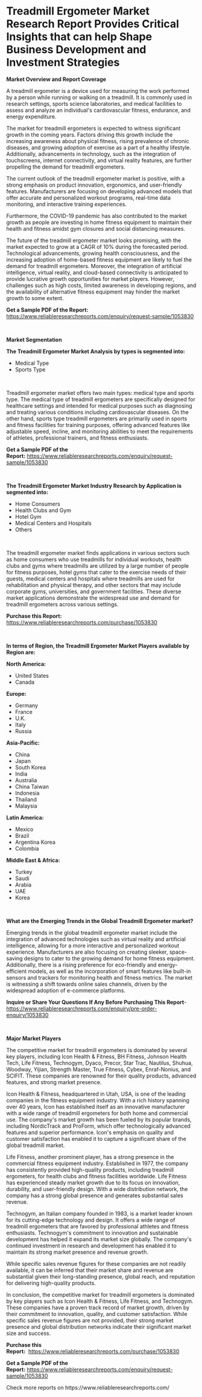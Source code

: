 <p><h1>Treadmill Ergometer Market Research Report Provides Critical Insights that can help Shape Business Development and Investment Strategies</h1></p><p><strong>Market Overview and Report Coverage</strong></p>
<p><p>A treadmill ergometer is a device used for measuring the work performed by a person while running or walking on a treadmill. It is commonly used in research settings, sports science laboratories, and medical facilities to assess and analyze an individual's cardiovascular fitness, endurance, and energy expenditure.</p><p>The market for treadmill ergometers is expected to witness significant growth in the coming years. Factors driving this growth include the increasing awareness about physical fitness, rising prevalence of chronic diseases, and growing adoption of exercise as a part of a healthy lifestyle. Additionally, advancements in technology, such as the integration of touchscreens, internet connectivity, and virtual reality features, are further propelling the demand for treadmill ergometers.</p><p>The current outlook of the treadmill ergometer market is positive, with a strong emphasis on product innovation, ergonomics, and user-friendly features. Manufacturers are focusing on developing advanced models that offer accurate and personalized workout programs, real-time data monitoring, and interactive training experiences.</p><p>Furthermore, the COVID-19 pandemic has also contributed to the market growth as people are investing in home fitness equipment to maintain their health and fitness amidst gym closures and social distancing measures.</p><p>The future of the treadmill ergometer market looks promising, with the market expected to grow at a CAGR of 10% during the forecasted period. Technological advancements, growing health consciousness, and the increasing adoption of home-based fitness equipment are likely to fuel the demand for treadmill ergometers. Moreover, the integration of artificial intelligence, virtual reality, and cloud-based connectivity is anticipated to provide lucrative growth opportunities for market players. However, challenges such as high costs, limited awareness in developing regions, and the availability of alternative fitness equipment may hinder the market growth to some extent.</p></p>
<p><strong>Get a Sample PDF of the Report:</strong> <a href="https://www.reliableresearchreports.com/enquiry/request-sample/1053830">https://www.reliableresearchreports.com/enquiry/request-sample/1053830</a></p>
<p>&nbsp;</p>
<p><strong>Market Segmentation</strong></p>
<p><strong>The Treadmill Ergometer Market Analysis by types is segmented into:</strong></p>
<p><ul><li>Medical Type</li><li>Sports Type</li></ul></p>
<p>&nbsp;</p>
<p><p>Treadmill ergometer market offers two main types: medical type and sports type. The medical type of treadmill ergometers are specifically designed for healthcare settings and intended for medical purposes such as diagnosing and treating various conditions including cardiovascular diseases. On the other hand, sports type treadmill ergometers are primarily used in sports and fitness facilities for training purposes, offering advanced features like adjustable speed, incline, and monitoring abilities to meet the requirements of athletes, professional trainers, and fitness enthusiasts.</p></p>
<p><strong>Get a Sample PDF of the Report:</strong>&nbsp;<a href="https://www.reliableresearchreports.com/enquiry/request-sample/1053830">https://www.reliableresearchreports.com/enquiry/request-sample/1053830</a></p>
<p>&nbsp;</p>
<p><strong>The Treadmill Ergometer Market Industry Research by Application is segmented into:</strong></p>
<p><ul><li>Home Consumers</li><li>Health Clubs and Gym</li><li>Hotel Gym</li><li>Medical Centers and Hospitals</li><li>Others</li></ul></p>
<p>&nbsp;</p>
<p><p>The treadmill ergometer market finds applications in various sectors such as home consumers who use treadmills for individual workouts, health clubs and gyms where treadmills are utilized by a large number of people for fitness purposes, hotel gyms that cater to the exercise needs of their guests, medical centers and hospitals where treadmills are used for rehabilitation and physical therapy, and other sectors that may include corporate gyms, universities, and government facilities. These diverse market applications demonstrate the widespread use and demand for treadmill ergometers across various settings.</p></p>
<p><strong>Purchase this Report:</strong>&nbsp; <a href="https://www.reliableresearchreports.com/purchase/1053830">https://www.reliableresearchreports.com/purchase/1053830</a></p>
<p>&nbsp;</p>
<p><strong>In terms of Region, the Treadmill Ergometer Market Players available by Region are:</strong></p>
<p>
    <p> <strong> North America: </strong>
        <ul>
            <li>United States</li>
            <li>Canada</li>
        </ul>
        </p> 
    <p> <strong> Europe: </strong>
        <ul>
            <li>Germany</li>
            <li>France</li>
            <li>U.K.</li>
            <li>Italy</li>
            <li>Russia</li>
        </ul>
        </p> 
    <p> <strong> Asia-Pacific: </strong>
        <ul>
            <li>China</li>
            <li>Japan</li>
            <li>South Korea</li>
            <li>India</li>
            <li>Australia</li>
            <li>China Taiwan</li>
            <li>Indonesia</li>
            <li>Thailand</li>
            <li>Malaysia</li>
        </ul>
        </p> 
    <p> <strong> Latin America: </strong>
        <ul>
            <li>Mexico</li>
            <li>Brazil</li>
            <li>Argentina Korea</li>
            <li>Colombia</li>
        </ul>
        </p> 
    <p> <strong> Middle East & Africa: </strong>
        <ul>
            <li>Turkey</li>
            <li>Saudi</li>
            <li>Arabia</li>
            <li>UAE</li>
            <li>Korea</li>
        </ul>
    </p>
    </p>
<p>&nbsp;</p>
<p><strong>What are the Emerging Trends in the Global Treadmill Ergometer market?</strong></p>
<p><p>Emerging trends in the global treadmill ergometer market include the integration of advanced technologies such as virtual reality and artificial intelligence, allowing for a more interactive and personalized workout experience. Manufacturers are also focusing on creating sleeker, space-saving designs to cater to the growing demand for home fitness equipment. Additionally, there is a rising preference for eco-friendly and energy-efficient models, as well as the incorporation of smart features like built-in sensors and trackers for monitoring health and fitness metrics. The market is witnessing a shift towards online sales channels, driven by the widespread adoption of e-commerce platforms.</p></p>
<p><strong>Inquire or Share Your Questions If Any Before Purchasing This Report</strong>- <a href="https://www.reliableresearchreports.com/enquiry/pre-order-enquiry/1053830">https://www.reliableresearchreports.com/enquiry/pre-order-enquiry/1053830</a></p>
<p>&nbsp;</p>
<p><strong>Major Market Players</strong></p>
<p><p>The competitive market for treadmill ergometers is dominated by several key players, including Icon Health & Fitness, BH Fitness, Johnson Health Tech, Life Fitness, Technogym, Dyaco, Precor, Star Trac, Nautilus, Shuhua, Woodway, Yijian, Strength Master, True Fitness, Cybex, Enraf-Nonius, and SCIFIT. These companies are renowned for their quality products, advanced features, and strong market presence.</p><p>Icon Health & Fitness, headquartered in Utah, USA, is one of the leading companies in the fitness equipment industry. With a rich history spanning over 40 years, Icon has established itself as an innovative manufacturer with a wide range of treadmill ergometers for both home and commercial use. The company's market growth has been fueled by its popular brands, including NordicTrack and ProForm, which offer technologically advanced features and superior performance. Icon's emphasis on quality and customer satisfaction has enabled it to capture a significant share of the global treadmill market.</p><p>Life Fitness, another prominent player, has a strong presence in the commercial fitness equipment industry. Established in 1977, the company has consistently provided high-quality products, including treadmill ergometers, for health clubs and fitness facilities worldwide. Life Fitness has experienced steady market growth due to its focus on innovation, durability, and user-friendly design. With a wide distribution network, the company has a strong global presence and generates substantial sales revenue.</p><p>Technogym, an Italian company founded in 1983, is a market leader known for its cutting-edge technology and design. It offers a wide range of treadmill ergometers that are favored by professional athletes and fitness enthusiasts. Technogym's commitment to innovation and sustainable development has helped it expand its market size globally. The company's continued investment in research and development has enabled it to maintain its strong market presence and revenue growth.</p><p>While specific sales revenue figures for these companies are not readily available, it can be inferred that their market share and revenue are substantial given their long-standing presence, global reach, and reputation for delivering high-quality products.</p><p>In conclusion, the competitive market for treadmill ergometers is dominated by key players such as Icon Health & Fitness, Life Fitness, and Technogym. These companies have a proven track record of market growth, driven by their commitment to innovation, quality, and customer satisfaction. While specific sales revenue figures are not provided, their strong market presence and global distribution networks indicate their significant market size and success.</p></p>
<p><strong>Purchase this Report:</strong>&nbsp;&nbsp;<a href="https://www.reliableresearchreports.com/purchase/1053830">https://www.reliableresearchreports.com/purchase/1053830</a></p>
<p></p>
<p><strong>Get a Sample PDF of the Report:</strong>&nbsp;<a href="https://www.reliableresearchreports.com/enquiry/request-sample/1053830">https://www.reliableresearchreports.com/enquiry/request-sample/1053830</a></p>
<p>Check more reports on https://www.reliableresearchreports.com/</p>